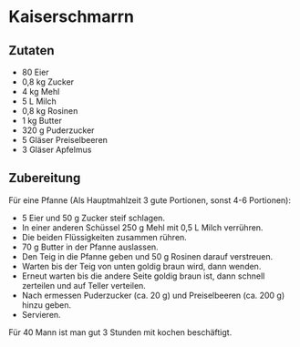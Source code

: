 # Kaiserschmarrn

## Zutaten
* 80 Eier
* 0,8 kg Zucker
* 4 kg Mehl
* 5 L Milch
* 0,8 kg Rosinen
* 1 kg Butter
* 320 g Puderzucker
* 5 Gläser Preiselbeeren
* 3 Gläser Apfelmus

## Zubereitung

Für eine Pfanne (Als Hauptmahlzeit 3 gute Portionen, sonst 4-6 Portionen):
* 5 Eier und 50 g Zucker steif schlagen.
* In einer anderen Schüssel 250 g Mehl mit 0,5 L Milch verrühren.
* Die beiden Flüssigkeiten zusammen rühren.
* 70 g Butter in der Pfanne auslassen.
* Den Teig in die Pfanne geben und 50 g Rosinen darauf verstreuen.
* Warten bis der Teig von unten goldig braun wird, dann wenden.
* Erneut warten bis die andere Seite goldig braun ist, dann schnell zerteilen und auf Teller verteilen.
* Nach ermessen Puderzucker (ca. 20 g) und Preiselbeeren (ca. 200 g) hinzu geben.
* Servieren.

Für 40 Mann ist man gut 3 Stunden mit kochen beschäftigt.
